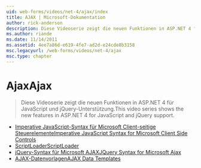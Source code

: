 ```yaml
---
uid: web-forms/videos/net-4/ajax/index
title: AJAX | Microsoft-Dokumentation
author: rick-anderson
description: Diese Videoserie zeigt die neuen Funktionen in ASP.NET 4 für JavaScript und jQuery-Unterstützung.
ms.author: riande
ms.date: 11/14/2011
ms.assetid: 4ee7a86d-e619-4fe7-ad2d-e24cde8b3158
msc.legacyurl: /web-forms/videos/net-4/ajax
msc.type: chapter
---
```

<a name="ajax"></a><span data-ttu-id="7a37d-103">Ajax</span><span class="sxs-lookup"><span data-stu-id="7a37d-103">Ajax</span></span>
====================
> <span data-ttu-id="7a37d-104">Diese Videoserie zeigt die neuen Funktionen in ASP.NET 4 für JavaScript und jQuery-Unterstützung.</span><span class="sxs-lookup"><span data-stu-id="7a37d-104">This video series shows the new features in ASP.NET 4 for JavaScript and jQuery support.</span></span>


- [<span data-ttu-id="7a37d-105">Imperative JavaScript-Syntax für Microsoft Client-seitige Steuerelemente</span><span class="sxs-lookup"><span data-stu-id="7a37d-105">Imperative JavaScript Syntax for Microsoft Client Side Controls</span></span>](aspnet-4-quick-hit-imperative-javascript-syntax-for-microsoft-client-side-controls.md)
- [<span data-ttu-id="7a37d-106">ScriptLoader</span><span class="sxs-lookup"><span data-stu-id="7a37d-106">ScriptLoader</span></span>](aspnet-4-quick-hit-the-scriptloader.md)
- [<span data-ttu-id="7a37d-107">jQuery-Syntax für Microsoft AJAX</span><span class="sxs-lookup"><span data-stu-id="7a37d-107">JQuery Syntax for Microsoft Ajax</span></span>](aspnet-4-quick-hit-jquery-syntax-for-microsoft-ajax.md)
- [<span data-ttu-id="7a37d-108">AJAX-Datenvorlagen</span><span class="sxs-lookup"><span data-stu-id="7a37d-108">AJAX Data Templates</span></span>](aspnet-4-quick-hit-ajax-data-templates.md)
